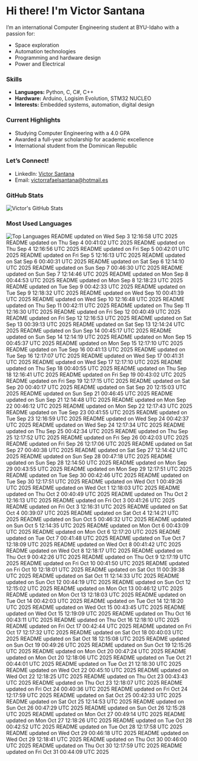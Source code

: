# Hi there! I'm Victor Santana

I’m an international Computer Engineering student at BYU-Idaho with a passion for:
- Space exploration
- Automation technologies
- Programming and hardware design
- Power and Electrical

### Skills
- **Languages:** Python, C, C#, C++
- **Hardware:** Arduino, Logisim Evolution, STM32 NUCLEO
- **Interests:** Embedded systems, automation, digital design

### Current Highlights
- Studying Computer Engineering with a 4.0 GPA
- Awarded a full-year scholarship for academic excellence
- International student from the Dominican Republic

### Let’s Connect!
- LinkedIn: [Victor Santana](www.linkedin.com/in/victorrafaelsantana)
- Email: victorrafaelsantana@hotmail.es

### GitHub Stats
![Victor's GitHub Stats](https://github-readme-stats.vercel.app/api?username=vrsp05&show_icons=true&theme=tokyonight)

### Most Used Languages
![Top Languages](https://github-readme-stats.vercel.app/api/top-langs/?username=vrsp05&layout=compact&theme=tokyonight)
README updated on Wed Sep  3 12:16:58 UTC 2025
README updated on Thu Sep  4 00:41:02 UTC 2025
README updated on Thu Sep  4 12:16:56 UTC 2025
README updated on Fri Sep  5 00:42:01 UTC 2025
README updated on Fri Sep  5 12:16:13 UTC 2025
README updated on Sat Sep  6 00:40:31 UTC 2025
README updated on Sat Sep  6 12:14:10 UTC 2025
README updated on Sun Sep  7 00:46:30 UTC 2025
README updated on Sun Sep  7 12:14:46 UTC 2025
README updated on Mon Sep  8 00:44:53 UTC 2025
README updated on Mon Sep  8 12:18:23 UTC 2025
README updated on Tue Sep  9 00:42:33 UTC 2025
README updated on Tue Sep  9 12:18:32 UTC 2025
README updated on Wed Sep 10 00:41:39 UTC 2025
README updated on Wed Sep 10 12:16:48 UTC 2025
README updated on Thu Sep 11 00:42:11 UTC 2025
README updated on Thu Sep 11 12:16:30 UTC 2025
README updated on Fri Sep 12 00:40:49 UTC 2025
README updated on Fri Sep 12 12:16:53 UTC 2025
README updated on Sat Sep 13 00:39:13 UTC 2025
README updated on Sat Sep 13 12:14:24 UTC 2025
README updated on Sun Sep 14 00:45:17 UTC 2025
README updated on Sun Sep 14 12:14:19 UTC 2025
README updated on Mon Sep 15 00:45:37 UTC 2025
README updated on Mon Sep 15 12:17:10 UTC 2025
README updated on Tue Sep 16 00:41:13 UTC 2025
README updated on Tue Sep 16 12:17:07 UTC 2025
README updated on Wed Sep 17 00:41:31 UTC 2025
README updated on Wed Sep 17 12:17:10 UTC 2025
README updated on Thu Sep 18 00:40:55 UTC 2025
README updated on Thu Sep 18 12:16:41 UTC 2025
README updated on Fri Sep 19 00:43:02 UTC 2025
README updated on Fri Sep 19 12:17:15 UTC 2025
README updated on Sat Sep 20 00:40:17 UTC 2025
README updated on Sat Sep 20 12:15:03 UTC 2025
README updated on Sun Sep 21 00:46:45 UTC 2025
README updated on Sun Sep 21 12:14:48 UTC 2025
README updated on Mon Sep 22 00:46:12 UTC 2025
README updated on Mon Sep 22 12:17:43 UTC 2025
README updated on Tue Sep 23 00:41:55 UTC 2025
README updated on Tue Sep 23 12:16:59 UTC 2025
README updated on Wed Sep 24 00:42:37 UTC 2025
README updated on Wed Sep 24 12:17:34 UTC 2025
README updated on Thu Sep 25 00:42:34 UTC 2025
README updated on Thu Sep 25 12:17:52 UTC 2025
README updated on Fri Sep 26 00:42:03 UTC 2025
README updated on Fri Sep 26 12:17:06 UTC 2025
README updated on Sat Sep 27 00:40:38 UTC 2025
README updated on Sat Sep 27 12:14:42 UTC 2025
README updated on Sun Sep 28 00:47:18 UTC 2025
README updated on Sun Sep 28 12:14:50 UTC 2025
README updated on Mon Sep 29 00:43:55 UTC 2025
README updated on Mon Sep 29 12:17:51 UTC 2025
README updated on Tue Sep 30 00:42:46 UTC 2025
README updated on Tue Sep 30 12:17:51 UTC 2025
README updated on Wed Oct  1 00:49:26 UTC 2025
README updated on Wed Oct  1 12:18:03 UTC 2025
README updated on Thu Oct  2 00:40:49 UTC 2025
README updated on Thu Oct  2 12:16:13 UTC 2025
README updated on Fri Oct  3 00:41:26 UTC 2025
README updated on Fri Oct  3 12:16:31 UTC 2025
README updated on Sat Oct  4 00:39:07 UTC 2025
README updated on Sat Oct  4 12:14:21 UTC 2025
README updated on Sun Oct  5 00:46:32 UTC 2025
README updated on Sun Oct  5 12:14:35 UTC 2025
README updated on Mon Oct  6 00:43:09 UTC 2025
README updated on Mon Oct  6 12:17:20 UTC 2025
README updated on Tue Oct  7 00:41:48 UTC 2025
README updated on Tue Oct  7 12:18:09 UTC 2025
README updated on Wed Oct  8 00:41:42 UTC 2025
README updated on Wed Oct  8 12:18:17 UTC 2025
README updated on Thu Oct  9 00:42:26 UTC 2025
README updated on Thu Oct  9 12:17:19 UTC 2025
README updated on Fri Oct 10 00:41:50 UTC 2025
README updated on Fri Oct 10 12:18:01 UTC 2025
README updated on Sat Oct 11 00:39:38 UTC 2025
README updated on Sat Oct 11 12:14:33 UTC 2025
README updated on Sun Oct 12 00:44:19 UTC 2025
README updated on Sun Oct 12 12:15:02 UTC 2025
README updated on Mon Oct 13 00:46:12 UTC 2025
README updated on Mon Oct 13 12:18:03 UTC 2025
README updated on Tue Oct 14 00:42:03 UTC 2025
README updated on Tue Oct 14 12:18:20 UTC 2025
README updated on Wed Oct 15 00:43:45 UTC 2025
README updated on Wed Oct 15 12:19:09 UTC 2025
README updated on Thu Oct 16 00:43:11 UTC 2025
README updated on Thu Oct 16 12:18:10 UTC 2025
README updated on Fri Oct 17 00:42:44 UTC 2025
README updated on Fri Oct 17 12:17:32 UTC 2025
README updated on Sat Oct 18 00:40:03 UTC 2025
README updated on Sat Oct 18 12:15:08 UTC 2025
README updated on Sun Oct 19 00:49:26 UTC 2025
README updated on Sun Oct 19 12:15:26 UTC 2025
README updated on Mon Oct 20 00:47:24 UTC 2025
README updated on Mon Oct 20 12:18:06 UTC 2025
README updated on Tue Oct 21 00:44:01 UTC 2025
README updated on Tue Oct 21 12:18:30 UTC 2025
README updated on Wed Oct 22 00:45:10 UTC 2025
README updated on Wed Oct 22 12:18:25 UTC 2025
README updated on Thu Oct 23 00:43:43 UTC 2025
README updated on Thu Oct 23 12:18:07 UTC 2025
README updated on Fri Oct 24 00:40:36 UTC 2025
README updated on Fri Oct 24 12:17:59 UTC 2025
README updated on Sat Oct 25 00:42:33 UTC 2025
README updated on Sat Oct 25 12:14:53 UTC 2025
README updated on Sun Oct 26 00:47:29 UTC 2025
README updated on Sun Oct 26 12:15:28 UTC 2025
README updated on Mon Oct 27 00:49:14 UTC 2025
README updated on Mon Oct 27 12:18:26 UTC 2025
README updated on Tue Oct 28 00:42:52 UTC 2025
README updated on Tue Oct 28 12:17:58 UTC 2025
README updated on Wed Oct 29 00:46:18 UTC 2025
README updated on Wed Oct 29 12:18:41 UTC 2025
README updated on Thu Oct 30 00:46:00 UTC 2025
README updated on Thu Oct 30 12:17:59 UTC 2025
README updated on Fri Oct 31 00:44:09 UTC 2025
